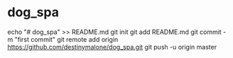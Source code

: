 # dog_spa
echo "# dog_spa" >> README.md
git init
git add README.md
git commit -m "first commit"
git remote add origin https://github.com/destinymalone/dog_spa.git
git push -u origin master
